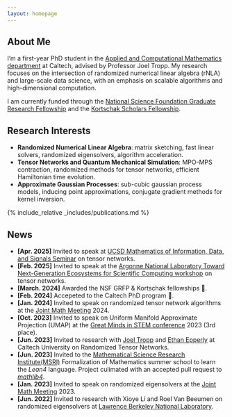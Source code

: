 ```yaml
---
layout: homepage
---
```

<!-- <a href="/blog/" class="btn btn-sm z-depth-0" role="button" style="font-size:20px;">Blog</a> -->

## About Me
I’m a first-year PhD student in the [Applied and Computational Mathematics department](https://www.cms.caltech.edu/academics/grad/grad_acm) at Caltech, advised by Professor Joel Tropp. My research focuses on the intersection of randomized numerical linear algebra (rNLA) and large-scale data science, with an emphasis on scalable algorithms and high-dimensional computation. 

I am currently funded through the [National Science Foundation Graduate Research Fellowship](https://www.nsfgrfp.org) and the      [Kortschak Scholars Fellowship](https://www.cms.caltech.edu/research/kortschak-scholars).

## Research Interests

- **Randomized Numerical Linear Algebra**: matrix sketching, fast linear solvers, randomized eigensolvers, algorithm acceleration.
- **Tensor Networks and Quantum Mechanical Simulation**: MPO-MPS contraction, randomized methods for tensor networks, efficient Hamiltonian time evolution.
- **Approximate Gaussian Processes**: sub-cubic gaussian process models, inducing point approximations, conjugate gradient methods for kernel inversion.
<!-- - **Bayesian Inference**: Approximate Gaussian processes, structured priors and uncertainty quantification in modern machine learning models. -->

{% include_relative _includes/publications.md %}
## News
- **[Apr. 2025]** Invited to speak at [UCSD Mathematics of Information, Data, and Signals Seminar](https://sites.google.com/ucsd.edu/ucsd-minds/home) on tensor networks.
- **[Feb. 2025]** Invited to speak at the [Argonne National Laboratory Toward Next-Generation Ecosystems for Scientific Computing workshop](https://events.cels.anl.gov/event/602/registrations/268/) on tensor networks.
- **[March. 2024]** Awarded the NSF GRFP & Kortschak fellowships 🎉.
- **[Feb. 2024]** Accepeted to the Caltech PhD program 🎉.
- **[Jan. 2024]** Invited to speak on randomized tensor network algorithms at the [Joint Math Meeting](https://jointmathematicsmeetings.org/jmm) 2024.
- **[Oct. 2023]** Invited to speak on Uniform Manifold Approximate Projection (UMAP) at the [Great Minds in STEM conference](https://greatmindsinstem.org/) 2023 (3rd place).
- **[Jun. 2023]** Invited to research with [Joel Tropp](https://tropp.caltech.edu/) and [Ethan Epperly](https://www.ethanepperly.com) at Caltech University on Randomized Tensor Networks.
- **[Jun. 2023]** Invited to the [Mathematical Science Research Institute(MSRI)](https://www.slmath.org) Formalization of Mathematics summer school to learn the *Lean4* language. Project culimated with an accepted pull request to [*mathlib4*](https://github.com/leanprover-community/mathlib4).
- **[Jan. 2023]** Invited to speak on randomized eigensolvers at the [Joint Math Meeting](https://jointmathematicsmeetings.org/jmm) 2023.
- **[Jun. 2022]** Invited to research with Xioye Li and Roel Van Beeumen on randomized eigensolvers at [Lawrence Berkeley National Laboratory](https://crd.lbl.gov/divisions/amcr/computational-science-dept/).

<!-- {% include_relative _includes/projects.md %} -->
<!-- {% include_relative _includes/services.md %} -->
